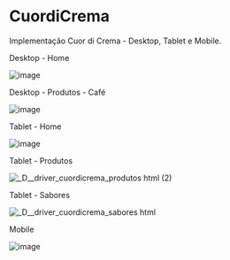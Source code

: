 # CuordiCrema
Implementação Cuor di Crema - Desktop, Tablet e Mobile.


Desktop - Home

![image](https://user-images.githubusercontent.com/104794351/187312926-b927e7a4-45c5-45eb-b7d6-ed9c52fe00a2.png)

Desktop - Produtos - Café

![image](https://user-images.githubusercontent.com/104794351/187314430-1020eee6-bd11-4ce1-b347-b88b8288c75b.png)

Tablet - Home

![image](https://user-images.githubusercontent.com/104794351/187313077-0d923f58-09ae-4952-b28e-4123e4929af2.png)

Tablet - Produtos

![_D__driver_cuordicrema_produtos html (2)](https://user-images.githubusercontent.com/104794351/187314273-ae801273-1ea5-4c8c-a7db-eae870ad707d.png)

Tablet - Sabores

![_D__driver_cuordicrema_sabores html](https://user-images.githubusercontent.com/104794351/187314906-da067fa0-af63-4daa-8350-eee4a848c904.png)

Mobile

![image](https://user-images.githubusercontent.com/104794351/187313943-f0ff7780-94ea-4959-a3b0-caa247cc66c5.png)


